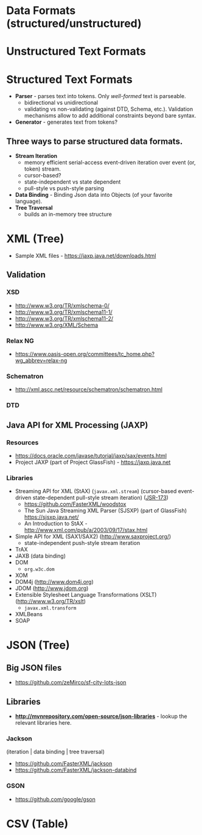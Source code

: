 Data Formats (structured/unstructured)
===================

# Unstructured Text Formats

# Structured Text Formats
- **Parser** - parses text into tokens. Only *well-formed* text is parseable.
  + bidirectional vs unidirectional
  + validating vs non-validating (against DTD, Schema, etc.). Validation mechanisms allow to add additional constraints beyond bare syntax.
- **Generator** - generates text from tokens?

## Three ways to parse structured data formats.
- **Stream Iteration**
  + memory efficient serial-access event-driven iteration over event (or, token) stream.
  + cursor-based?
  + state-independent vs state dependent
  + pull-style vs push-style parsing
- **Data Binding** - Binding Json data into Objects (of your favorite language).
- **Tree Traversal**
  + builds an in-memory tree structure

# XML (Tree)
- Sample XML files - https://jaxp.java.net/downloads.html

## Validation

### XSD
- http://www.w3.org/TR/xmlschema-0/
- http://www.w3.org/TR/xmlschema11-1/
- http://www.w3.org/TR/xmlschema11-2/
- http://www.w3.org/XML/Schema

### Relax NG
- https://www.oasis-open.org/committees/tc_home.php?wg_abbrev=relax-ng

### Schematron
- http://xml.ascc.net/resource/schematron/schematron.html

### DTD

## Java API for XML Processing (JAXP)
### Resources
- https://docs.oracle.com/javase/tutorial/jaxp/sax/events.html
- Project JAXP (part of Project GlassFish) - https://jaxp.java.net

### Libraries
- Streaming API for XML (StAX) (`javax.xml.stream`) (cursor-based event-driven state-dependent pull-style stream iteration) ([JSR-173](https://jcp.org/en/jsr/detail?id=173))
  + https://github.com/FasterXML/woodstox
  + The Sun Java Streaming XML Parser (SJSXP) (part of GlassFish) https://sjsxp.java.net/
  + An Introduction to StAX - http://www.xml.com/pub/a/2003/09/17/stax.html
- Simple API for XML (SAX1/SAX2) (http://www.saxproject.org/)
  + state-independent push-style stream iteration
- TrAX
- JAXB (data binding)
- DOM
  + `org.w3c.dom`
- XOM 
- DOM4j (http://www.dom4j.org)
- JDOM (http://www.jdom.org)
- Extensible Stylesheet Language Transformations (XSLT) (http://www.w3.org/TR/xslt)
  + `javax.xml.transform`
- XMLBeans
- SOAP

# JSON (Tree)

## Big JSON files
- https://github.com/zeMirco/sf-city-lots-json

## Libraries
- **http://mvnrepository.com/open-source/json-libraries** - lookup the relevant libraries here.

### Jackson 
(iteration | data binding | tree traversal)
- https://github.com/FasterXML/jackson
- https://github.com/FasterXML/jackson-databind

### GSON
- https://github.com/google/gson

# CSV (Table)
